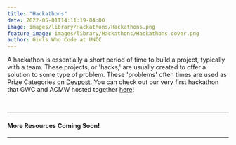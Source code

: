 ```yaml
---
title: "Hackathons"
date: 2022-05-01T14:11:19-04:00
image: images/library/Hackathons/Hackathons.png
feature_image: images/library/Hackathons/Hackathons-cover.png
author: Girls Who Code at UNCC
---
```


A hackathon is essentially a short period of time to build a project, typically with a team. These projects, or 'hacks,' are usually created to offer a solution to some type of problem. These 'problems' often times are used as Prize Categories on [Devpost](https://devpost.com/). You can check out our very first hackathon that GWC and ACMW hosted together [here](https://bit.ly/axe-hacks)!

&nbsp;

---
#### More Resources Coming Soon!

---